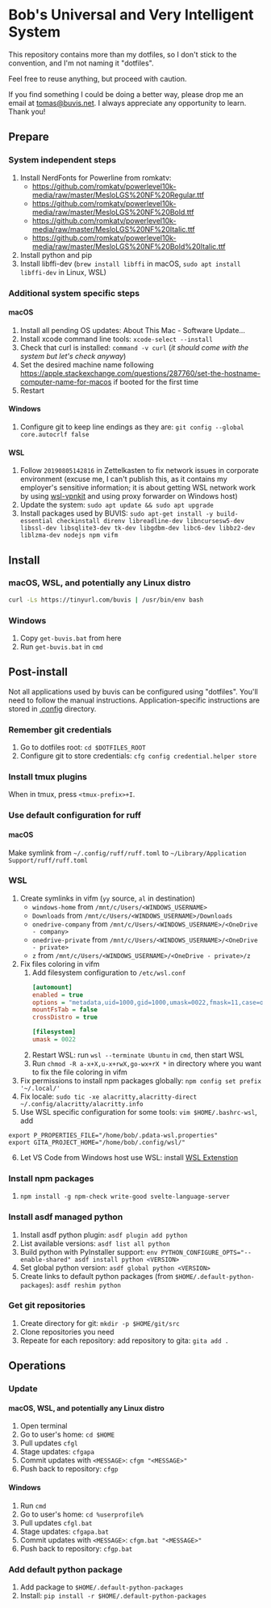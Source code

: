# Bob's Universal and Very Intelligent System

This repository contains more than my dotfiles, so I don't stick to the convention, and I'm not naming it "dotfiles".

Feel free to reuse anything, but proceed with caution.

If you find something I could be doing a better way, please drop me an email at tomas@buvis.net.
I always appreciate any opportunity to learn. Thank you!

## Prepare

### System independent steps

1. Install NerdFonts for Powerline from romkatv:
   - https://github.com/romkatv/powerlevel10k-media/raw/master/MesloLGS%20NF%20Regular.ttf
   - https://github.com/romkatv/powerlevel10k-media/raw/master/MesloLGS%20NF%20Bold.ttf
   - https://github.com/romkatv/powerlevel10k-media/raw/master/MesloLGS%20NF%20Italic.ttf
   - https://github.com/romkatv/powerlevel10k-media/raw/master/MesloLGS%20NF%20Bold%20Italic.ttf
2. Install python and pip
3. Install libffi-dev (`brew install libffi` in macOS, `sudo apt install libffi-dev` in Linux, WSL)

### Additional system specific steps

#### macOS

1. Install all pending OS updates: About This Mac - Software Update...
2. Install xcode command line tools: `xcode-select --install`
3. Check that curl is installed: `command -v curl` (*it should come with the system but let's check anyway*)
4. Set the desired machine name following https://apple.stackexchange.com/questions/287760/set-the-hostname-computer-name-for-macos if booted for the first time
5. Restart

#### Windows

1. Configure git to keep line endings as they are: `git config --global core.autocrlf false`

#### WSL

1. Follow `20190805142816` in Zettelkasten to fix network issues in corporate environment (excuse me, I can't publish this, as it contains my employer's sensitive information; it is about getting WSL network work by using [wsl-vpnkit](https://github.com/sakai135/wsl-vpnkit) and using proxy forwarder on Windows host)
2. Update the system: `sudo apt update && sudo apt upgrade`
3. Install packages used by BUVIS: `sudo apt-get install -y build-essential checkinstall direnv libreadline-dev libncursesw5-dev libssl-dev libsqlite3-dev tk-dev libgdbm-dev libc6-dev libbz2-dev liblzma-dev nodejs npm vifm`

## Install

### macOS, WSL, and potentially any Linux distro
``` bash
curl -Ls https://tinyurl.com/buvis | /usr/bin/env bash
```

### Windows

1. Copy `get-buvis.bat` from here
2. Run `get-buvis.bat` in `cmd`

## Post-install

Not all applications used by buvis can be configured using "dotfiles". You'll need to follow the manual instructions. Application-specific instructions are stored in [.config](./.config) directory.

### Remember git credentials

1. Go to dotfiles root: `cd $DOTFILES_ROOT`
2. Configure git to store credentials: `cfg config credential.helper store`

### Install tmux plugins

When in tmux, press `<tmux-prefix>+I`.

### Use default configuration for ruff

#### macOS

Make symlink from `~/.config/ruff/ruff.toml` to `~/Library/Application Support/ruff/ruff.toml`

### WSL
 
1. Create symlinks in vifm (`yy` source, `al` in destination)
   - `windows-home` from `/mnt/c/Users/<WINDOWS_USERNAME>`
   - `Downloads` from `/mnt/c/Users/<WINDOWS_USERNAME>/Downloads`
   - `onedrive-company` from `/mnt/c/Users/<WINDOWS_USERNAME>/<OneDrive - company>`
   - `onedrive-private` from `/mnt/c/Users/<WINDOWS_USERNAME>/<OneDrive - private>`
   - `z` from `/mnt/c/Users/<WINDOWS_USERNAME>/<OneDrive - private>/z`
2. Fix files coloring in vifm
   1. Add filesystem configuration to `/etc/wsl.conf`
      ``` ini
      [automount]
      enabled = true
      options = "metadata,uid=1000,gid=1000,umask=0022,fmask=11,case=off"
      mountFsTab = false
      crossDistro = true
      
      [filesystem]
      umask = 0022
      ```
   2. Restart WSL: run `wsl --terminate Ubuntu` in `cmd`, then start WSL
   3. Run `chmod -R a-x+X,u-x+rwX,go-wx+rX *` in directory where you want to fix the file coloring in vifm
3. Fix permissions to install npm packages globally: `npm config set prefix '~/.local/'`
4. Fix locale: `sudo tic -xe alacritty,alacritty-direct ~/.config/alacritty/alacritty.info`
5. Use WSL specific configuration for some tools: `vim $HOME/.bashrc-wsl`, add
```
export P_PROPERTIES_FILE="/home/bob/.pdata-wsl.properties"
export GITA_PROJECT_HOME="/home/bob/.config/wsl/"
```
6. Let VS Code from Windows host use WSL: install [WSL Extenstion](https://marketplace.visualstudio.com/items?itemName=ms-vscode-remote.remote-wsl)

### Install npm packages

1. `npm install -g npm-check write-good svelte-language-server`

### Install asdf managed python

1. Install asdf python plugin: `asdf plugin add python`
2. List available versions: `asdf list all python`
3. Build python with PyInstaller support: `env PYTHON_CONFIGURE_OPTS="--enable-shared" asdf install python <VERSION>`
4. Set global python version: `asdf global python <VERSION>`
5. Create links to default python packages (from `$HOME/.default-python-packages`): `asdf reshim python`

### Get git repositories

1. Create directory for git: `mkdir -p $HOME/git/src`
2. Clone repositories you need
3. Repeate for each repository: add repository to gita: `gita add .`

## Operations

### Update

#### macOS, WSL, and potentially any Linux distro

1. Open terminal
2. Go to user's home: `cd $HOME`
3. Pull updates `cfgl`
4. Stage updates: `cfgapa`
5. Commit updates with `<MESSAGE>`: `cfgm "<MESSAGE>"`
6. Push back to repository: `cfgp`

#### Windows

1. Run `cmd`
2. Go to user's home: `cd %userprofile%`
3. Pull updates `cfgl.bat`
4. Stage updates: `cfgapa.bat`
5. Commit updates with `<MESSAGE>`: `cfgm.bat "<MESSAGE>"`
6. Push back to repository: `cfgp.bat`

### Add default python package

1. Add package to `$HOME/.default-python-packages`
2. Install: `pip install -r $HOME/.default-python-packages`
